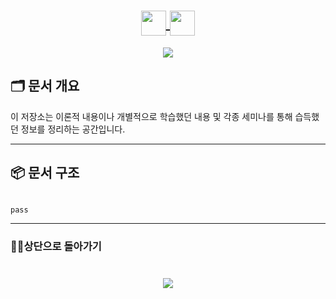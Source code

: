 <h1 align="center">
    <a href="https://github.com/skwjdgh">
    <img align="center" src="https://img.shields.io/badge/goto-Main-green.svg" height="40" />
  </a>
    <a href="https://github.com/skwjdgh/External">
      <img align="center" src="https://img.shields.io/badge/goto-External-green.svg" height="40" />
    </a>
</h1>

<p align = "center">
  <img align = "center" src = "https://capsule-render.vercel.app/api?type=blur&height=200&color=gradient&text=Theory%20and%20Seminar&descAlign=59&section=header">


## 🗂 문서 개요

이 저장소는 이론적 내용이나 개별적으로 학습했던 내용 및 각종 세미나를 통해 습득했던 정보를 정리하는 공간입니다.

---

## 📦 문서 구조


```bash

pass


```
---

###  👨‍💻상단으로 돌아가기
<h1 align="center">
        <a href="https://github.com/skwjdgh/External">
    <img align="center" src="https://img.shields.io/badge/backto-Top-green.svg" />
  </a>
</h1>
